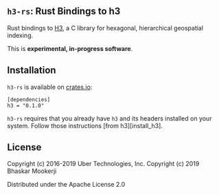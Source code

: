 ## `h3-rs`: Rust Bindings to h3

Rust bindings to [H3][h3_uber], a C library for hexagonal, hierarchical geospatial
indexing.

This is **experimental, in-progress software**.

## Installation

`h3-rs` is available on [crates.io]():

```
[dependencies]
h3 = "0.1.0"
```

`h3-rs` requires that you already have `h3` and its headers installed on your
system. Follow those instructions [from h3][install_h3].

## License

Copyright (c) 2016-2019 Uber Technologies, Inc.
Copyright (c) 2019 Bhaskar Mookerji

Distributed under the Apache License 2.0

[h3_uber]: https://uber.github.io/h3/#/
[h3_install]: https://github.com/uber/h3#installing
